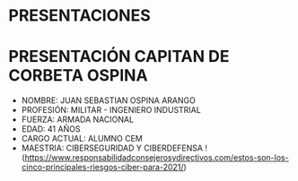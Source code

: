 # PRESENTACIONES

# PRESENTACIÓN CAPITAN DE CORBETA OSPINA
* NOMBRE: JUAN SEBASTIAN OSPINA ARANGO
* PROFESIÓN: MILITAR - INGENIERO INDUSTRIAL
* FUERZA: ARMADA NACIONAL
* EDAD: 41 AÑOS 
* CARGO ACTUAL: ALUMNO CEM
* MAESTRIA: CIBERSEGURIDAD Y CIBERDEFENSA
!(https://www.responsabilidadconsejerosydirectivos.com/estos-son-los-cinco-principales-riesgos-ciber-para-2021/)
